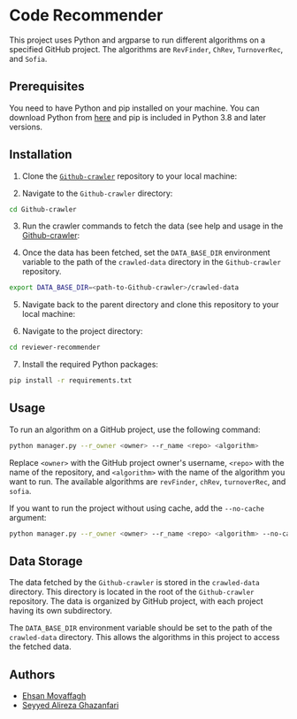 
# Code Recommender

This project uses Python and argparse to run different algorithms on a specified GitHub project. The algorithms are `RevFinder`, `ChRev`, `TurnoverRec`, and `Sofia`.

## Prerequisites

You need to have Python and pip installed on your machine. You can download Python from [here](https://www.python.org/downloads/) and pip is included in Python 3.8 and later versions.

## Installation

1. Clone the [`Github-crawler`](https://github.com/Ehsan200/Github-crawler) repository to your local machine:

2. Navigate to the `Github-crawler` directory:

```bash
cd Github-crawler
```

3. Run the crawler commands to fetch the data (see help and usage in the [Github-crawler](https://github.com/Ehsan200/Github-crawler):

4. Once the data has been fetched, set the `DATA_BASE_DIR` environment variable to the path of the `crawled-data` directory in the `Github-crawler` repository.

```bash
export DATA_BASE_DIR=<path-to-Github-crawler>/crawled-data
```

5. Navigate back to the parent directory and clone this repository to your local machine:

6. Navigate to the project directory:

```bash
cd reviewer-recommender
```

7. Install the required Python packages:

```bash
pip install -r requirements.txt
```

## Usage

To run an algorithm on a GitHub project, use the following command:

```bash
python manager.py --r_owner <owner> --r_name <repo> <algorithm>
```

Replace `<owner>` with the GitHub project owner's username, `<repo>` with the name of the repository, and `<algorithm>` with the name of the algorithm you want to run. The available algorithms are `revFinder`, `chRev`, `turnoverRec`, and `sofia`.

If you want to run the project without using cache, add the `--no-cache` argument:

```bash
python manager.py --r_owner <owner> --r_name <repo> <algorithm> --no-cache
```

## Data Storage

The data fetched by the `Github-crawler` is stored in the `crawled-data` directory. This directory is located in the root of the `Github-crawler` repository. The data is organized by GitHub project, with each project having its own subdirectory.

The `DATA_BASE_DIR` environment variable should be set to the path of the `crawled-data` directory. This allows the algorithms in this project to access the fetched data.

[//]: # (todo: add more info about the data storage and algorithms results)

## Authors

- [Ehsan Movaffagh](https://github.com/Ehsan200)
- [Seyyed Alireza Ghazanfari](https://github.com/seyyedAlirezaGhazanfari)